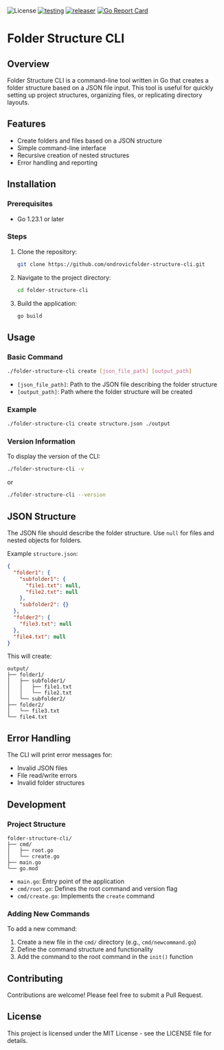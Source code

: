 ![License](https://img.shields.io/badge/license-MIT-blue)
[![testing](https://github.com/ondrovic/folder-structure-cli/actions/workflows/testing.yml/badge.svg)](https://github.com/ondrovic/folder-structure-cli/actions/workflows/testing.yml)
[![releaser](https://github.com/ondrovic/folder-structure-cli/actions/workflows/releaser.yml/badge.svg)](https://github.com/ondrovic/folder-structure-cli/actions/workflows/releaser.yml)
[![Go Report Card](https://goreportcard.com/badge/github.com/ondrovic/folder-structure-cli)](https://goreportcard.com/report/github.com/ondrovic/folder-structure-cli)
# Folder Structure CLI

## Overview

Folder Structure CLI is a command-line tool written in Go that creates a folder structure based on a JSON file input. This tool is useful for quickly setting up project structures, organizing files, or replicating directory layouts.

## Features

- Create folders and files based on a JSON structure
- Simple command-line interface
- Recursive creation of nested structures
- Error handling and reporting

## Installation

### Prerequisites

- Go 1.23.1 or later

### Steps

1. Clone the repository:
   ```bash
   git clone https://github.com/ondrovicfolder-structure-cli.git
   ```
2. Navigate to the project directory:
   ```bash
   cd folder-structure-cli
   ```
3. Build the application:
   ```bash
   go build
   ```

## Usage

### Basic Command
```bash
./folder-structure-cli create [json_file_path] [output_path]
```
- `[json_file_path]`: Path to the JSON file describing the folder structure
- `[output_path]`: Path where the folder structure will be created

### Example

```bash
./folder-structure-cli create structure.json ./output
```

### Version Information

To display the version of the CLI:

```bash
./folder-structure-cli -v
```
or
```bash
./folder-structure-cli --version
```
## JSON Structure

The JSON file should describe the folder structure. Use `null` for files and nested objects for folders.

Example `structure.json`:
```json
{
  "folder1": {
    "subfolder1": {
      "file1.txt": null,
      "file2.txt": null
    },
    "subfolder2": {}
  },
  "folder2": {
    "file3.txt": null
  },
  "file4.txt": null
}
```
This will create:
```
output/
├── folder1/
│   ├── subfolder1/
│   │   ├── file1.txt
│   │   └── file2.txt
│   └── subfolder2/
├── folder2/
│   └── file3.txt
└── file4.txt
```
## Error Handling

The CLI will print error messages for:
- Invalid JSON files
- File read/write errors
- Invalid folder structures

## Development

### Project Structure
```
folder-structure-cli/
├── cmd/
│   ├── root.go
│   └── create.go
├── main.go
└── go.mod
```
- `main.go`: Entry point of the application
- `cmd/root.go`: Defines the root command and version flag
- `cmd/create.go`: Implements the `create` command

### Adding New Commands

To add a new command:

1. Create a new file in the `cmd/` directory (e.g., `cmd/newcommand.go`)
2. Define the command structure and functionality
3. Add the command to the root command in the `init()` function

## Contributing

Contributions are welcome! Please feel free to submit a Pull Request.

## License

This project is licensed under the MIT License - see the LICENSE file for details.
